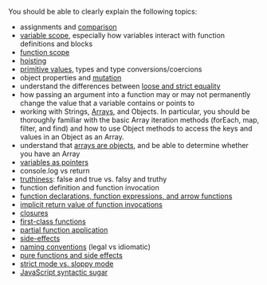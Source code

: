 
You should be able to clearly explain the following topics:
* assignments and [comparison](implicit_coercion.md)
* [variable scope](variable_scope.md), especially how variables interact with function definitions and blocks
* [function scope](functions.md)
* [hoisting](hoisting.md)
* [primitive values](primitives.md), types and type conversions/coercions
* object properties and [mutation](primitives.md)
* understand the differences between [loose and strict equality](equality_operator.md)
* how passing an argument into a function may or may not permanently change the value that a variable contains or points to
* working with Strings, [Arrays](arrays.md), and Objects. 
  In particular, you should be thoroughly familiar with the basic Array iteration methods 
  (forEach, map, filter, and find) and how to use Object methods to access the keys and values in an Object as an Array.
* understand that [arrays are objects](arrays.md), and be able to determine whether you have an Array
* [variables as pointers](variables_as_pointers.md)
* console.log vs return
* [truthiness](truthiness.md): false and true vs. falsy and truthy
* function definition and function invocation
* [function declarations, function expressions, and arrow functions](functions.md)
* [implicit return value of function invocations](functions.md)
* [closures](closures.md)
* [first-class functions](first_class_functions.md)
* [partial function application](partial_function.md)
* [side-effects](pure_functions.md)
* [naming conventions](idiomatic_javascript.md) (legal vs idiomatic)
* [pure functions and side effects](pure_functions.md)
* [strict mode vs. sloppy mode](strict_mode.md)
* [JavaScript syntactic sugar](syntactic_sugar.md)
